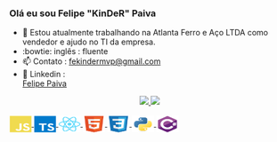 ### Olá eu sou Felipe "KinDeR" Paiva


- 🔭 Estou atualmente trabalhando na Atlanta Ferro e Aço LTDA como vendedor e ajudo no TI da empresa.
- :bowtie: inglês : fluente
- 📫 Contato : fekindermvp@gmail.com
- :blue_heart: Linkedin :<div class="badge-base LI-profile-badge" data-locale="pt_BR" data-size="large" data-theme="dark" data-type="HORIZONTAL" data-vanity="felipekinderpaiva" data-version="v1"><a class="badge-base__link LI-simple-link" href="https://br.linkedin.com/in/felipekinderpaiva?trk=profile-badge">Felipe Paiva</a></div>
<div align="center">
  <a href="https://github.com/FeKinDeR">
  <img height="180em" src="https://github-readme-stats.vercel.app/api?username=FeKinDeR&show_icons=true&theme=dark&include_all_commits=true&count_private=true"/>
  <img height="180em" src="https://github-readme-stats.vercel.app/api/top-langs/?username=FeKinDeR&layout=compact&langs_count=7&theme=dark"/>
</div>
  <div style="display: inline_block"><br>
  <img align="center" alt="KDR-Js" height="30" width="40" src="https://raw.githubusercontent.com/devicons/devicon/master/icons/javascript/javascript-plain.svg">
  <img align="center" alt="KDR-Ts" height="30" width="40" src="https://raw.githubusercontent.com/devicons/devicon/master/icons/typescript/typescript-plain.svg">
  <img align="center" alt="KDR-React" height="30" width="40" src="https://raw.githubusercontent.com/devicons/devicon/master/icons/react/react-original.svg">
  <img align="center" alt="KDR-HTML" height="30" width="40" src="https://raw.githubusercontent.com/devicons/devicon/master/icons/html5/html5-original.svg">
  <img align="center" alt="KDR-CSS" height="30" width="40" src="https://raw.githubusercontent.com/devicons/devicon/master/icons/css3/css3-original.svg">
  <img align="center" alt="KDR-Python" height="30" width="40" src="https://raw.githubusercontent.com/devicons/devicon/master/icons/python/python-original.svg">
  <img align="center" alt="KDR-Csharp" height="30" width="40" src="https://raw.githubusercontent.com/devicons/devicon/master/icons/csharp/csharp-original.svg">
</div>
  
  <div>
  

  
  </div>

  
